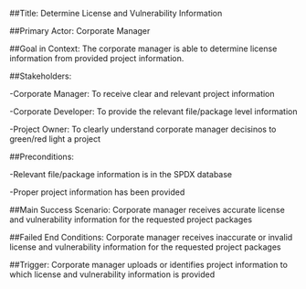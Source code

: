 
##Title: 
Determine License and Vulnerability Information 

##Primary Actor: Corporate Manager

##Goal in Context: The corporate manager is able to determine license information from provided project information. 

##Stakeholders: 

-Corporate Manager: To receive clear and relevant project information 

-Corporate Developer: To provide the relevant file/package level information

-Project Owner: To clearly understand corporate manager decisinos to green/red light a project

##Preconditions: 

-Relevant file/package information is in the SPDX database

-Proper project information has been provided 

##Main Success Scenario:  Corporate manager receives accurate license and vulnerability information for the requested project packages

##Failed End Conditions: Corporate manager receives inaccurate or invalid license and vulnerability information for the requested project packages

##Trigger: Corporate manager uploads or identifies project information to which license and vulnerability information is provided 
